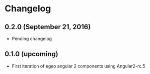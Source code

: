 # Changelog

## 0.2.0 (September 21, 2016)

* Pending changelog

## 0.1.0 (upcoming)

* First iteration of egeo angular 2 components using Angular2-rc.5